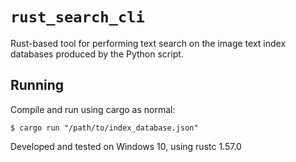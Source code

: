 `rust_search_cli`
=================

Rust-based tool for performing text search on the image text index databases
produced by the Python script.

## Running

Compile and run using cargo as normal:
```shell
$ cargo run "/path/to/index_database.json"
```

Developed and tested on Windows 10, using rustc 1.57.0

